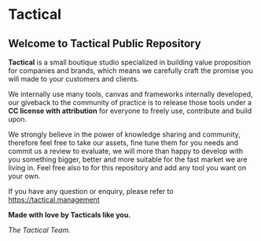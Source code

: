 # Tactical
## Welcome to Tactical Public Repository

**Tactical** is a small boutique studio specialized in building value proposition for companies and brands, which means we carefully craft the promise you will made to your customers and clients.

We internally use many tools, canvas and frameworks internally developed, our giveback to the community of practice is to release those tools under a **CC license with attribution** for everyone to freely use, contribute and build upon.

We strongly believe in the power of knowledge sharing and community, therefore feel free to take our assets, fine tune them for you needs and commit us a review to evaluate, we will more than happy to develop with you something bigger, better and more suitable for the fast market we are living in.
Feel free also to for this repository and add any tool you want on your own.

If you have any question or enquiry, please refer to https://tactical.management

**Made with love by Tacticals like you.**


_The Tactical Team._
